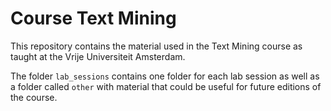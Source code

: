 # Course Text Mining
This repository contains the material used in the Text Mining course as taught at the Vrije Universiteit Amsterdam.

The folder `lab_sessions` contains one folder for each lab session as well as a folder called `other` with material that could be useful for future editions of the course.
